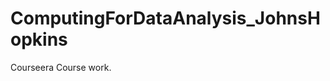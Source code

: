 ComputingForDataAnalysis_JohnsHopkins
=====================================

Courseera Course work.
